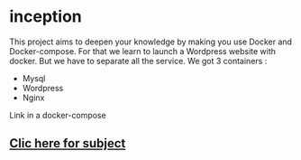 # inception 
This project aims to deepen your knowledge by making you use Docker and Docker-compose.
For that we learn to launch a Wordpress website with docker. But we have to separate all the service.
We got 3 containers :
- Mysql
- Wordpress
- Nginx

Link in a docker-compose

## [Clic here for subject](https://github.com/vportens/inception_project/blob/master/inception.subject.pdf)

